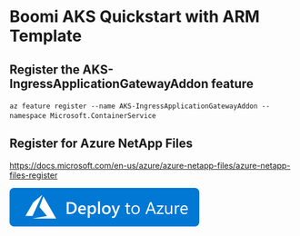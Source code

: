 # Boomi AKS Quickstart with ARM Template

## Register the AKS-IngressApplicationGatewayAddon feature

`az feature register --name AKS-IngressApplicationGatewayAddon --namespace Microsoft.ContainerService`

## Register for Azure NetApp Files

https://docs.microsoft.com/en-us/azure/azure-netapp-files/azure-netapp-files-register

[![Deploy To Azure](https://raw.githubusercontent.com/Azure/azure-quickstart-templates/master/1-CONTRIBUTION-GUIDE/images/deploytoazure.svg?sanitize=true)](https://portal.azure.com/#create/Microsoft.Template/uri/https%3A%2F%2Fraw.githubusercontent.com%2Fvilvamani%2Fboomi-aks%2Fmain%2Fazure-fileshare%2Fazuredeploy.json)
